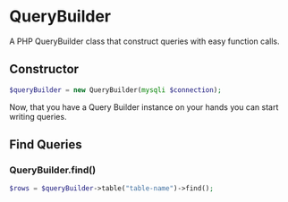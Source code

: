 # QueryBuilder
A PHP QueryBuilder class that construct queries with easy function calls.

## Constructor
```php
$queryBuilder = new QueryBuilder(mysqli $connection);
```
Now, that you have a Query Builder instance on your hands you can start writing queries.

## Find Queries
### QueryBuilder.find()
```php
$rows = $queryBuilder->table("table-name")->find();
```
